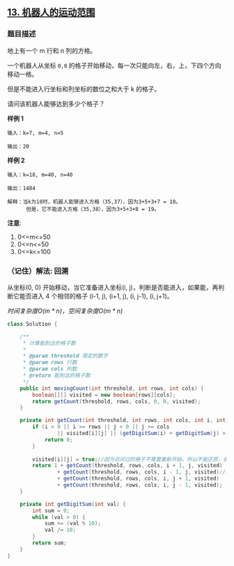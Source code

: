 ## [13. 机器人的运动范围](https://leetcode.cn/problems/ji-qi-ren-de-yun-dong-fan-wei-lcof/)

### 题目描述

地上有一个 m 行和 n 列的方格。

一个机器人从坐标 `0,0` 的格子开始移动，每一次只能向左，右，上，下四个方向移动一格。

但是不能进入行坐标和列坐标的数位之和大于 k 的格子。

请问该机器人能够达到多少个格子？

**样例 1**

```
输入：k=7, m=4, n=5

输出：20
```

**样例 2**

```
输入：k=18, m=40, n=40

输出：1484

解释：当k为18时，机器人能够进入方格（35,37），因为3+5+3+7 = 18。
      但是，它不能进入方格（35,38），因为3+5+3+8 = 19。
```

**注意**:

1. 0<=m<=50
2. 0<=n<=50
3. 0<=k<=100

### （记住）解法: 回溯

从坐标(0, 0) 开始移动，当它准备进入坐标(i, j)，判断是否能进入，如果能，再判断它能否进入 4 个相邻的格子 (i-1, j), (i+1, j), (i, j-1), (i, j+1)。

*时间复杂度$O(m*n)$，空间复杂度$O(m*n)$*
```java
class Solution {

    /**
     * 计算能到达的格子数
     *
     * @param threshold 限定的数字
     * @param rows 行数
     * @param cols 列数
     * @return 能到达的格子数
     */
    public int movingCount(int threshold, int rows, int cols) {
        boolean[][] visited = new boolean[rows][cols];
        return getCount(threshold, rows, cols, 0, 0, visited);
    }

    private int getCount(int threshold, int rows, int cols, int i, int j, boolean[][] visited) {
        if (i < 0 || i >= rows || j < 0 || j >= cols
                || visited[i][j] || (getDigitSum(i) + getDigitSum(j) > threshold)) {
            return 0;
        }
        
        visited[i][j] = true;//因为访问过的格子不需要重新开始，所以不能还原，会重复访问
        return 1 + getCount(threshold, rows, cols, i + 1, j, visited)
                + getCount(threshold, rows, cols, i - 1, j, visited)//i-1 j-1 可以不用搜索，因为这个threshold规则
                + getCount(threshold, rows, cols, i, j + 1, visited)
                + getCount(threshold, rows, cols, i, j - 1, visited);
    }

    private int getDigitSum(int val) {
        int sum = 0;
        while (val > 0) {
            sum += (val % 10);
            val /= 10;
        }
        return sum;
    }
}
```